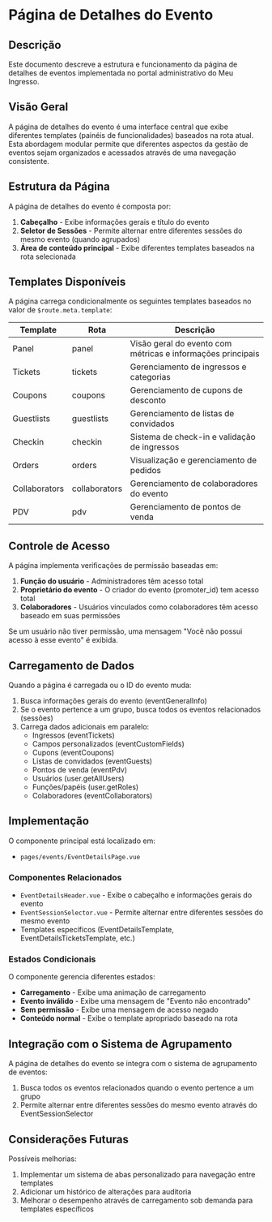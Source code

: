 # Página de Detalhes do Evento

## Descrição

Este documento descreve a estrutura e funcionamento da página de detalhes de eventos implementada no portal administrativo do Meu Ingresso.

## Visão Geral

A página de detalhes do evento é uma interface central que exibe diferentes templates (painéis de funcionalidades) baseados na rota atual. Esta abordagem modular permite que diferentes aspectos da gestão de eventos sejam organizados e acessados através de uma navegação consistente.

## Estrutura da Página

A página de detalhes do evento é composta por:

1. **Cabeçalho** - Exibe informações gerais e título do evento
2. **Seletor de Sessões** - Permite alternar entre diferentes sessões do mesmo evento (quando agrupados)
3. **Área de conteúdo principal** - Exibe diferentes templates baseados na rota selecionada

## Templates Disponíveis

A página carrega condicionalmente os seguintes templates baseados no valor de `$route.meta.template`:

| Template | Rota | Descrição |
|----------|------|-----------|
| Panel | panel | Visão geral do evento com métricas e informações principais |
| Tickets | tickets | Gerenciamento de ingressos e categorias |
| Coupons | coupons | Gerenciamento de cupons de desconto |
| Guestlists | guestlists | Gerenciamento de listas de convidados |
| Checkin | checkin | Sistema de check-in e validação de ingressos |
| Orders | orders | Visualização e gerenciamento de pedidos |
| Collaborators | collaborators | Gerenciamento de colaboradores do evento |
| PDV | pdv | Gerenciamento de pontos de venda |

## Controle de Acesso

A página implementa verificações de permissão baseadas em:

1. **Função do usuário** - Administradores têm acesso total
2. **Proprietário do evento** - O criador do evento (promoter_id) tem acesso total
3. **Colaboradores** - Usuários vinculados como colaboradores têm acesso baseado em suas permissões

Se um usuário não tiver permissão, uma mensagem "Você não possui acesso à esse evento" é exibida.

## Carregamento de Dados

Quando a página é carregada ou o ID do evento muda:

1. Busca informações gerais do evento (eventGeneralInfo)
2. Se o evento pertence a um grupo, busca todos os eventos relacionados (sessões)
3. Carrega dados adicionais em paralelo:
   - Ingressos (eventTickets)
   - Campos personalizados (eventCustomFields)
   - Cupons (eventCoupons)
   - Listas de convidados (eventGuests)
   - Pontos de venda (eventPdv)
   - Usuários (user.getAllUsers)
   - Funções/papéis (user.getRoles)
   - Colaboradores (eventCollaborators)

## Implementação

O componente principal está localizado em:
- `pages/events/EventDetailsPage.vue`

### Componentes Relacionados

- `EventDetailsHeader.vue` - Exibe o cabeçalho e informações gerais do evento
- `EventSessionSelector.vue` - Permite alternar entre diferentes sessões do mesmo evento
- Templates específicos (EventDetailsTemplate, EventDetailsTicketsTemplate, etc.)

### Estados Condicionais

O componente gerencia diferentes estados:
- **Carregamento** - Exibe uma animação de carregamento
- **Evento inválido** - Exibe uma mensagem de "Evento não encontrado"
- **Sem permissão** - Exibe uma mensagem de acesso negado
- **Conteúdo normal** - Exibe o template apropriado baseado na rota

## Integração com o Sistema de Agrupamento

A página de detalhes do evento se integra com o sistema de agrupamento de eventos:

1. Busca todos os eventos relacionados quando o evento pertence a um grupo
2. Permite alternar entre diferentes sessões do mesmo evento através do EventSessionSelector

## Considerações Futuras

Possíveis melhorias:

1. Implementar um sistema de abas personalizado para navegação entre templates
2. Adicionar um histórico de alterações para auditoria
3. Melhorar o desempenho através de carregamento sob demanda para templates específicos 